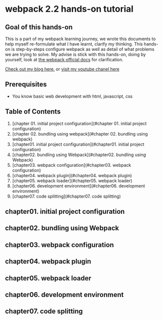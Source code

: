# webpack 2.2 hands-on tutorial

## Goal of this hands-on
This is a part of my webpack learning journey, we wrote this documents to help myself re-formulate what I have learnt, clarify my thinking.
This hands-on is step-by-steps configure webpack as well as detail of what problems we are trying to solve.
My advise is stick with this hands-on, doing by yourself, look at [the webpack official docs][twod]  for clarification.

[Check out my blog here.](http://yolokuder.com) or [visit my youtube chanel here](http://youtube.com)

## Prerequisites
  * You know basic web development with html, javascript, css

## Table of Contents
  1. [chapter 01. initial project configuration](#chapter 01. initial project configuration)
  2. [chapter 02. bundling using webpack](#chapter 02. bundling using webpack)
  3. [chapter01. initial project configuration](#chapter01. initial project configuration)
  4. [chapter02. bundling using Webpack](#chapter02. bundling using Webpack)
  5. [chapter03. webpack configuration](#chapter03. webpack configuration)
  6. [chapter04. webpack plugin](#chapter04. webpack plugin)
  7. [chapter05. webpack loader](#chapter05. webpack loader)
  8. [chapter06. development environment](#chapter06. development environment)
  9. [chapter07. code splitting](#chapter07. code splitting)


## chapter01. initial project configuration
## chapter02. bundling using Webpack
## chapter03. webpack configuration
## chapter04. webpack plugin
## chapter05. webpack loader
## chapter06. development environment
## chapter07. code splitting


[twod]: <https://webpack.js.org/>
